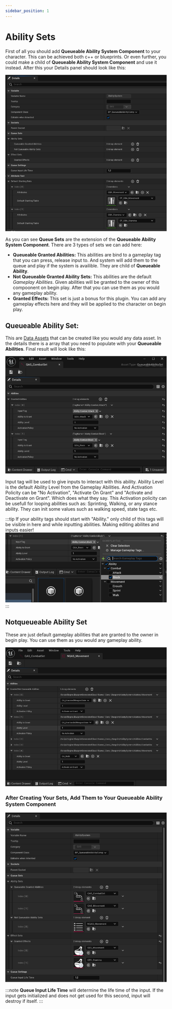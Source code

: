 ```yaml
---
sidebar_position: 1
---
```


# Ability Sets

First of all you should add **Queueable Ability System Component** to your character. This can be achieved both c++ or blueprints. Or even further, you could make a child of **Queueable Ability System Component** and use it instead. After this your Details panel should look like this:

![QueueSystemComponentDetails](../img/T_AbilitySystemDetails.png)

As you can see **Queue Sets** are the extension of the **Queueable Ability System Component**. There are 3 types of sets we can add here:

 * **Queueable Granted Abilities:** This abilities are bind to a gameplay tag that you can press, release input to. And system will add them to the queue and play if the system is availible. They are child of **Queueable Ability**.
 * **Not Queueable Granted Ability Sets:** This abilities are the default *Gameplay Abilities*. Given abilities will be granted  to the owner of this compoonent on begin play. After that you can use them as you would any gameplay ability.
 * **Granted Effects:** This set is just a bonus for this plugin. You can add any gameplay effects here and they will be applied to the character on begin play. 

## Queueable Ability Set:

This are [Data Assets](https://dev.epicgames.com/documentation/en-us/unreal-engine/data-assets-in-unreal-engine) that can be created like you would any data asset. In the details there is a array that you need to populate with your **Queueable Abilities**.
Final result will look like this:

![QueueableAbilitySet](../img/T_QueueableAbilitySet.png)

Input tag will be used to give inputs to interact with this ability. Ability Level is the default Ability Level from the Gameplay Abilities. And Activation Policity can be "No Activation", "Activate On Grant" and "Activate and Deactivate on Grant". Which does what they say. This Activation policity can be usefull for looping abilities such as: Sprinting, Walking, or any stance ability. They can init some values such as walking speed, state tags etc.

:::tip
If your ability tags should start with "Ability." only child of this tags will be visible in here and while inputting abilities. Making editing abilites and inputs easier!
![QueueableAbilitySetHint](../img/T_QueueableAbilitySetTagHint.png)
:::

## Notqueueable Ability Set

These are just default gameplay abilities that are granted to the owner in begin play. You can use them as you would any gameplay ability.

![NotQueueableAbilitySet](../img/T_UnqueueableAbilitySet.png)



### After Creating Your Sets, Add Them to Your Queueable Ability System Component

![FinalQueueableAbilitySystemComponentAfterSets](../img/T_FinalQueueableAbilityCompAfterSets.png)

:::note
    **Queue Input Life Time** will determine the life time of the input. If the input gets initialized and does not get used for this second, input will destroy if itself.
:::